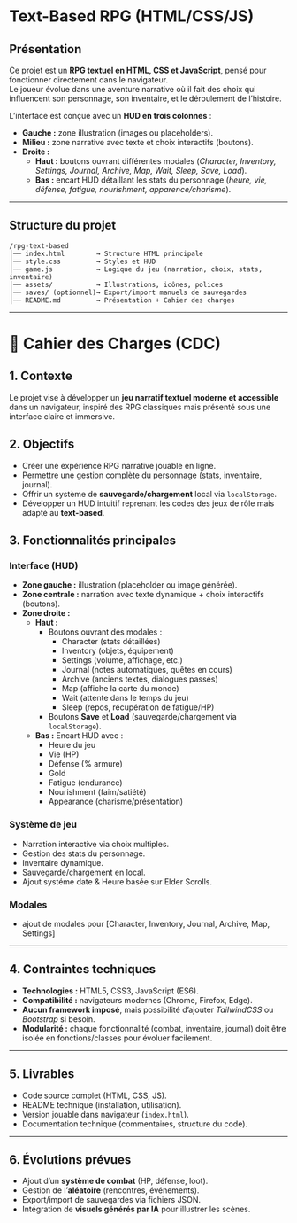 # Text-Based RPG (HTML/CSS/JS)

## Présentation

Ce projet est un **RPG textuel en HTML, CSS et JavaScript**, pensé pour fonctionner directement dans le navigateur.  
Le joueur évolue dans une aventure narrative où il fait des choix qui influencent son personnage, son inventaire, et le déroulement de l’histoire.

L’interface est conçue avec un **HUD en trois colonnes** :

- **Gauche :** zone illustration (images ou placeholders).  
- **Milieu :** zone narrative avec texte et choix interactifs (boutons).  
- **Droite :**
  - **Haut :** boutons ouvrant différentes modales (*Character, Inventory, Settings, Journal, Archive, Map, Wait, Sleep, Save, Load*).  
  - **Bas :** encart HUD détaillant les stats du personnage (*heure, vie, défense, fatigue, nourishment, apparence/charisme*).  

---

## Structure du projet
```
/rpg-text-based
│── index.html        → Structure HTML principale
│── style.css         → Styles et HUD
│── game.js           → Logique du jeu (narration, choix, stats, inventaire)
│── assets/           → Illustrations, icônes, polices
│── saves/ (optionnel)→ Export/import manuels de sauvegardes
│── README.md         → Présentation + Cahier des charges
```

---

# 📑 Cahier des Charges (CDC)

## 1. Contexte
Le projet vise à développer un **jeu narratif textuel moderne et accessible** dans un navigateur, inspiré des RPG classiques mais présenté sous une interface claire et immersive.

## 2. Objectifs
- Créer une expérience RPG narrative jouable en ligne.  
- Permettre une gestion complète du personnage (stats, inventaire, journal).  
- Offrir un système de **sauvegarde/chargement** local via `localStorage`.  
- Développer un HUD intuitif reprenant les codes des jeux de rôle mais adapté au **text-based**.  

## 3. Fonctionnalités principales

### Interface (HUD)
- **Zone gauche :** illustration (placeholder ou image générée).  
- **Zone centrale :** narration avec texte dynamique + choix interactifs (boutons).  
- **Zone droite :**
  - **Haut :**  
    - Boutons ouvrant des modales :  
      - Character (stats détaillées)  
      - Inventory (objets, équipement)  
      - Settings (volume, affichage, etc.)  
      - Journal (notes automatiques, quêtes en cours)  
      - Archive (anciens textes, dialogues passés)  
      - Map (affiche la carte du monde)  
      - Wait (attente dans le temps du jeu)  
      - Sleep (repos, récupération de fatigue/HP)  
    - Boutons **Save** et **Load** (sauvegarde/chargement via `localStorage`).  
  - **Bas :** Encart HUD avec :  
    - Heure du jeu  
    - Vie (HP)  
    - Défense (% armure)  
    - Gold
    - Fatigue (endurance)  
    - Nourishment (faim/satiété)  
    - Appearance (charisme/présentation)  

### Système de jeu
- Narration interactive via choix multiples.  
- Gestion des stats du personnage.  
- Inventaire dynamique.  
- Sauvegarde/chargement en local. 
- Ajout systéme date & Heure basée sur Elder Scrolls.

### Modales
- ajout de modales pour [Character, Inventory, Journal, Archive, Map, Settings] 

---

## 4. Contraintes techniques
- **Technologies :** HTML5, CSS3, JavaScript (ES6).  
- **Compatibilité :** navigateurs modernes (Chrome, Firefox, Edge).  
- **Aucun framework imposé**, mais possibilité d’ajouter *TailwindCSS* ou *Bootstrap* si besoin.  
- **Modularité :** chaque fonctionnalité (combat, inventaire, journal) doit être isolée en fonctions/classes pour évoluer facilement.  

---

## 5. Livrables
- Code source complet (HTML, CSS, JS).  
- README technique (installation, utilisation).  
- Version jouable dans navigateur (`index.html`).  
- Documentation technique (commentaires, structure du code).  

---

## 6. Évolutions prévues
- Ajout d’un **système de combat** (HP, défense, loot).  
- Gestion de l’**aléatoire** (rencontres, événements).  
- Export/import de sauvegardes via fichiers JSON.  
- Intégration de **visuels générés par IA** pour illustrer les scènes.  
